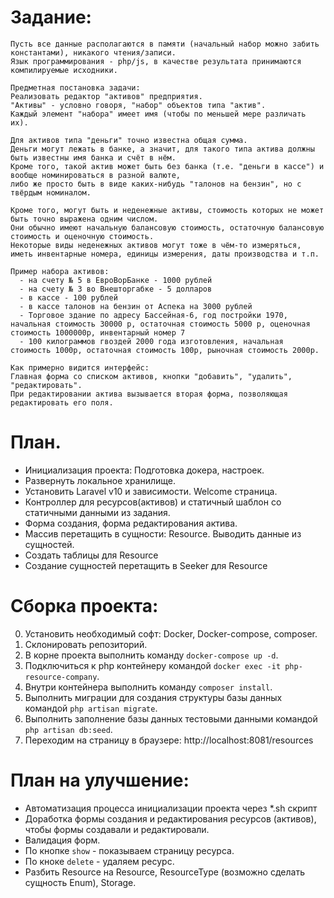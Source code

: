 # Задание:

    Пусть все данные располагаются в памяти (начальный набор можно забить константами), никакого чтения/записи.
    Язык программирования - php/js, в качестве результата принимаются компилируемые исходники.
    
    Предметная постановка задачи:
    Реализовать редактор "активов" предприятия.
    "Активы" - условно говоря, "набор" объектов типа "актив".
    Каждый элемент "набора" имеет имя (чтобы по меньшей мере различать их).
    
    Для активов типа "деньги" точно известна общая сумма. 
    Деньги могут лежать в банке, а значит, для такого типа актива должны быть известны имя банка и счёт в нём. 
    Кроме того, такой актив может быть без банка (т.е. "деньги в кассе") и вообще номинироваться в разной валюте, 
    либо же просто быть в виде каких-нибудь "талонов на бензин", но с твёрдым номиналом.
    
    Кроме того, могут быть и неденежные активы, стоимость которых не может быть точно выражена одним числом. 
    Они обычно имеют начальную балансовую стоимость, остаточную балансовую стоимость и оценочную стоимость.
    Некоторые виды неденежных активов могут тоже в чём-то измеряться, иметь инвентарные номера, единицы измерения, даты производства и т.п.
    
    Пример набора активов:
      - на счету № 5 в ЕвроВорБанке - 1000 рублей
      - на счету № 3 во Внешторгабке - 5 долларов
      - в кассе - 100 рублей
      - в кассе талонов на бензин от Аспека на 3000 рублей
      - Торговое здание по адресу Бассейная-6, год постройки 1970, начальная стоимость 30000 р, остаточная стоимость 5000 р, оценочная стоимость 1000000р, инвентарный номер 7
      - 100 килограммов гвоздей 2000 года изготовления, начальная стоимость 1000р, остаточная стоимость 100р, рыночная стоимость 2000р.
    
    Как примерно видится интерфейс:
    Главная форма со списком активов, кнопки "добавить", "удалить", "редактировать".
    При редактировании актива вызывается вторая форма, позволяющая редактировать его поля.

# План.

* Инициализация проекта: Подготовка докера, настроек.
* Развернуть локальное хранилище.
* Установить Laravel v10 и зависимости. Welcome страница.
* Контроллер для ресурсов(активов) и статичный шаблон со статичными данными из задания.
* Форма создания, форма редактирования актива.
* Массив перетащить в сущности: Resource. Выводить данные из сущностей.
* Создать таблицы для Resource
* Создание сущностей перетащить в Seeker для Resource

# Сборка проекта:
0. Установить необходимый софт: Docker, Docker-compose, composer.
1. Склонировать репозиторий.
2. В корне проекта выполнить команду `docker-compose up -d`.
3. Подключиться к php контейнеру командой `docker exec -it php-resource-company`.
4. Внутри контейнера выполнить команду `composer install`.
5. Выполнить миграции для создания структуры базы данных командой `php artisan migrate`.
6. Выполнить заполнение базы данных тестовыми данными командой `php artisan db:seed`.
7. Переходим на страницу в браузере: http://localhost:8081/resources

# План на улучшение:
* Автоматизация процесса инициализации проекта через *.sh скрипт
* Доработка формы создания и редактирования ресурсов (активов), чтобы формы создавали и редактировали.
* Валидация форм.
* По кнопке `show` - показываем страницу ресурса.
* По кноке `delete` - удаляем ресурс.
* Разбить Resource на Resource, ResourceType (возможно сделать сущность Enum), Storage.